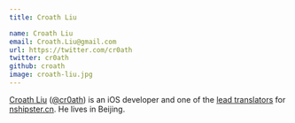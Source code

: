 ```yaml
---
title: Croath Liu

name: Croath Liu
email: Croath.Liu@gmail.com
url: https://twitter.com/cr0ath
twitter: cr0ath
github: croath
image: croath-liu.jpg
---
```


[Croath Liu](http://croath.com) ([@cr0ath](https://twitter.com/cr0ath)) is an iOS developer and one of the [lead translators](https://nshipster.cn/translators/croath-liu/) for [nshipster.cn](https://nshipster.cn/). He lives in Beijing.
